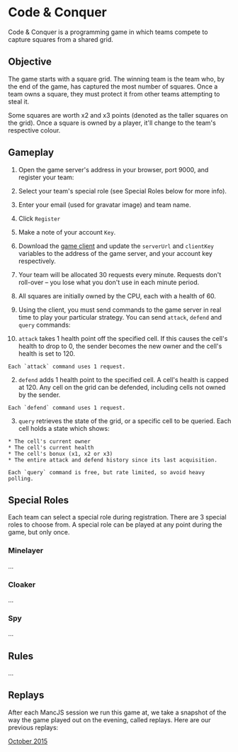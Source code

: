 # Code & Conquer

Code & Conquer is a programming game in which teams compete to capture squares from a shared grid.

## Objective

The game starts with a square grid. The winning team is the team who, by the end of the game, has captured the most number of squares. Once a team owns a square, they must protect it from other teams attempting to steal it.

Some squares are worth x2 and x3 points (denoted as the taller squares on the grid). Once a square is owned by a player, it'll change to the team's respective colour.

## Gameplay

1. Open the game server's address in your browser, port 9000, and register your team:

  1. Select your team's special role (see Special Roles below for more info).

  2. Enter your email (used for gravatar image) and team name.

  3. Click `Register`

  4. Make a note of your account `Key`.

2. Download the [game client](#) and update the `serverUrl` and `clientKey` variables to the address of the game server, and your account key respectively.

3. Your team will be allocated 30 requests every minute. Requests don't roll-over – you lose what you don't use in each minute period.

4. All squares are initially owned by the CPU, each with a health of 60.

5. Using the client, you must send commands to the game server in real time to play your particular strategy. You can send `attack`, `defend` and `query` commands:

  1. `attack` takes 1 health point off the specified cell. If this causes the cell's health to drop to 0, the sender becomes the new owner and the cell's health is set to 120.

    Each `attack` command uses 1 request.

  2. `defend` adds 1 health point to the specified cell. A cell's health is capped at 120. Any cell on the grid can be defended, including cells not owned by the sender.

    Each `defend` command uses 1 request.

  3. `query` retrieves the state of the grid, or a specific cell to be queried. Each cell holds a state which shows:

    * The cell's current owner
    * The cell's current health
    * The cell's bonux (x1, x2 or x3)
    * The entire attack and defend history since its last acquisition.

    Each `query` command is free, but rate limited, so avoid heavy polling.

## Special Roles

Each team can select a special role during registration. There are 3 special roles to choose from. A special role can be played at any point during the game, but only once.

### Minelayer
...

### Cloaker
...

### Spy
...

## Rules

...

## Replays

After each MancJS session we run this game at, we take a snapshot of the way the game played out on the evening, called replays. Here are our previous replays:

[October 2015](http://mancjs.com/code-and-conquer/october-2015/replay.html)